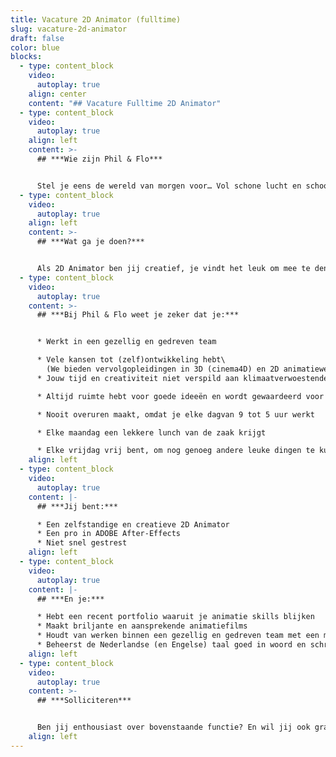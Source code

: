 ```yaml
---
title: Vacature 2D Animator (fulltime)
slug: vacature-2d-animator
draft: false
color: blue
blocks:
  - type: content_block
    video:
      autoplay: true
    align: center
    content: "## Vacature Fulltime 2D Animator"
  - type: content_block
    video:
      autoplay: true
    align: left
    content: >-
      ## ***Wie zijn Phil & Flo***


      Stel je eens de wereld van morgen voor… Vol schone lucht en schoon water. Waar alle kinderen naar school kunnen en waar elk mens toegang heeft tot de beste zorg. Omdat te bereiken zetten we onze creativiteit in voor de sectoren die in onze ogen het verschil gaan maken; Innovatieve Technologie, zorg, duurzame energie, onderwijs, goede doelen en fair food. Wat denk jij? Vertel het ons. Zodat we samen de stappen kunnen zetten die nu nodig zijn. Met onze creativiteit en het meest krachtige communicatiemiddel dat onze voorouders al gebruikten: visualisatie. In het verleden met grotschilderingen en handgebaren, nu met waanzinnige 3D animaties, Virtual Reality en interactieve video’s. Samen met jou vormen wij het beste en leukste team, voor een snelle transitie naar een mooie toekomst. ***Wij zijn Phil & Flo, wij verbeelden de wereld van morgen***.
  - type: content_block
    video:
      autoplay: true
    align: left
    content: >-
      ## ***Wat ga je doen?***


      Als 2D Animator ben jij creatief, je vindt het leuk om mee te denken over concepten. Je weet de behoeften en wensen van onze klanten om te zetten naar aansprekend animaties. Hiervoor vragen we een animator die verschillende stijlen animaties kan maken. Je werkt aan meerdere projecten tegelijk en bent niet snel gestrest. Samen met onze projectmanagers zorg je voor een soepele doorlooptijd van de projecten. Onder andere met jouw animaties willen we grote impact voor onze klanten behalen.
  - type: content_block
    video:
      autoplay: true
    content: >-
      ## ***Bij Phil & Flo weet je zeker dat je:***


      * Werkt in een gezellig en gedreven team

      * Vele kansen tot (zelf)ontwikkeling hebt\
        (We bieden vervolgopleidingen in 3D (cinema4D) en 2D animatiewerk)
      * Jouw tijd en creativiteit niet verspild aan klimaatverwoestende organisaties

      * Altijd ruimte hebt voor goede ideeën en wordt gewaardeerd voor je inzet

      * Nooit overuren maakt, omdat je elke dagvan 9 tot 5 uur werkt

      * Elke maandag een lekkere lunch van de zaak krijgt

      * Elke vrijdag vrij bent, om nog genoeg andere leuke dingen te kunnen ondernemen
    align: left
  - type: content_block
    video:
      autoplay: true
    content: |-
      ## ***Jij bent:***

      * Een zelfstandige en creatieve 2D Animator
      * Een pro in ADOBE After-Effects
      * Niet snel gestrest
    align: left
  - type: content_block
    video:
      autoplay: true
    content: |-
      ## ***En je:***

      * Hebt een recent portfolio waaruit je animatie skills blijken
      * Maakt briljante en aansprekende animatiefilms
      * Houdt van werken binnen een gezellig en gedreven team met een missie
      * Beheerst de Nederlandse (en Engelse) taal goed in woord en schrift
    align: left
  - type: content_block
    video:
      autoplay: true
    content: >-
      ## ***Solliciteren***


      Ben jij enthousiast over bovenstaande functie? En wil jij ook graag werken in onze hecte team en bijdragen aan een betere wereld? Solliciteer dan snel door je CV, portfolio, en motivatie (in video- of briefvorm) op te sturen. Heb je vragen, dan kan je ons altijd even bellen. Hopelijk tot binnenkort!
    align: left
---
```

